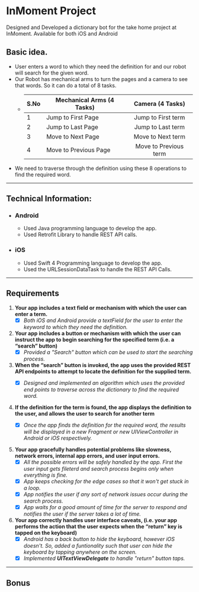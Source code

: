 # InMoment Project
Designed and Developed a dictionary bot for the take home project at InMoment. Available for both iOS and Android


## Basic idea.
- User enters a word to which they need the definition for and our robot will search for the given word.
- Our Robot has mechanical arms to turn the pages and a camera to see that words. So it can do a total of 8 tasks.
  - | S.No | Mechanical Arms (4 Tasks)  | Camera (4 Tasks)      |
    |------|----------------------------|:---------------------:|
    |  1   |    Jump to First Page      | Jump to First term    |
    |  2   |    Jump to Last Page       | Jump to Last term     |
    |  3   |    Move to Next Page       | Move to Next term     |
    |  4   |    Move to Previous Page   | Move to Previous term |
 - We need to traverse through the definition using these 8 operations to find the required word.
    
------
## Technical Information:
  - ### Android
    - Used Java programming language to develop the app.
    - Used Retrofit Library to handle REST API calls.
    
  - ### iOS
    - Used Swift 4 Programming language to develop the app.
    - Used the URLSessionDataTask to handle the REST API Calls.
    
 ---
 
 ## Requirements
 1. **Your app includes a text field or mechanism with which the user can enter a term.**
    - [x] *Both iOS and Android provide a textField for the user to enter the keyword to 
    which they need the definition.*
 
2. **Your app includes a button or mechanism with which the user can instruct the app to 
begin searching for the specified term (i.e. a “search” button)**
    - [x] *Provided a "Search" button which can be used to start the searching process.*
    
3. **When the “search” button is invoked, the app uses the provided REST API endpoints 
to attempt to locate the definition for the supplied term.**
    - [x] *Designed and implemented an algorithm which uses the provided end points to traverse
    across the dictionary to find the required word.*


4. **If the definition for the term is found, the app displays the definition to the user,
and allows the user to search for another term**
    - [x] *Once the app finds the definition for the required word, the results will be displayed
    in a new Fragment or new UIViewController in Android or iOS respectively.*


5. **Your app gracefully handles potential problems like slowness, network errors, internal app 
errors, and user input errors.**
    - [x] *All the possible errors will be safely handled by the app. First the user input gets fileterd
    and search process begins only when everything is fine.* 
    - [x] *App keeps checking for the edge cases so that it won't get stuck in a loop.*
    - [x] *App notifies the user if any sort of network issues occur during the search process.*
    - [x] *App waits for a good amount of time for the server to respond and notifies the user if the server
    takes a lot of time.*
    
6. **Your app correctly handles user interface caveats, (i.e. your app performs the action that the user 
expects when the “return” key is tapped on the keyboard)**
    - [x] *Android has a back button to hide the keyboard, however iOS doesn't. So, added a funtionality such that
    user can hide the keyboard by tapping anywhere on the screen.*
    - [x] *Implemented **UITextViewDelegate** to handle "return" button taps.*
    
 ---   
## Bonus
    
    
